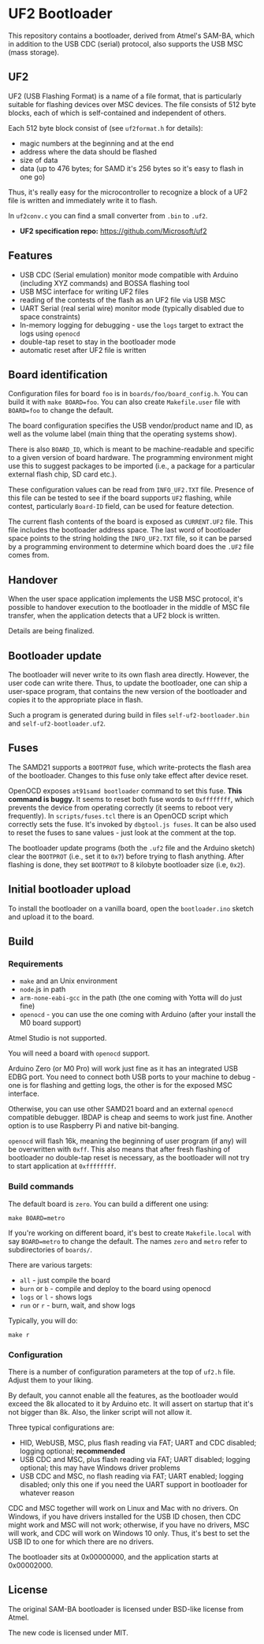 # UF2 Bootloader

This repository contains a bootloader, derived from Atmel's SAM-BA,
which in addition to the USB CDC (serial) protocol, also supports
the USB MSC (mass storage).

## UF2 

UF2 (USB Flashing Format) is a name of a file format, that is particularly 
suitable for flashing devices over MSC devices. The file consists
of 512 byte blocks, each of which is self-contained and independent
of others.

Each 512 byte block consist of (see `uf2format.h` for details):
* magic numbers at the beginning and at the end
* address where the data should be flashed
* size of data
* data (up to 476 bytes; for SAMD it's 256 bytes so it's easy to flash in one go)

Thus, it's really easy for the microcontroller to recognize a block of
a UF2 file is written and immediately write it to flash.

In `uf2conv.c` you can find a small converter from `.bin` to `.uf2`.

* **UF2 specification repo:** https://github.com/Microsoft/uf2

## Features

* USB CDC (Serial emulation) monitor mode compatible with Arduino 
  (including XYZ commands) and BOSSA flashing tool
* USB MSC interface for writing UF2 files
* reading of the contests of the flash as an UF2 file via USB MSC
* UART Serial (real serial wire) monitor mode (typically disabled due to space constraints)
* In-memory logging for debugging - use the `logs` target to extract the logs using `openocd`
* double-tap reset to stay in the bootloader mode
* automatic reset after UF2 file is written

## Board identification

Configuration files for board `foo` is in `boards/foo/board_config.h`. You can
build it with `make BOARD=foo`. You can also create `Makefile.user` file with `BOARD=foo`
to change the default.

The board configuration specifies the USB vendor/product name and ID,
as well as the volume label (main thing that the operating systems show).

There is also `BOARD_ID`, which is meant to be machine-readable and specific
to a given version of board hardware. The programming environment might use
this to suggest packages to be imported (i.e., a package for a particular
external flash chip, SD card etc.).

These configuration values can be read from `INFO_UF2.TXT` file.
Presence of this file can be tested to see if the board supports `UF2` flashing,
while contest, particularly `Board-ID` field, can be used for feature detection.

The current flash contents of the board is exposed as `CURRENT.UF2` file.
This file includes the bootloader address space. The last word of bootloader
space points to the string holding the `INFO_UF2.TXT` file, so it can be parsed
by a programming environment to determine which board does the `.UF2` file comes from.

## Handover

When the user space application implements the USB MSC protocol, it's possible to
handover execution to the bootloader in the middle of MSC file transfer,
when the application detects that a UF2 block is written.

Details are being finalized.

## Bootloader update

The bootloader will never write to its own flash area directly.
However, the user code can write there.
Thus, to update the bootloader, one can ship a user-space program,
that contains the new version of the bootloader and copies it to the
appropriate place in flash.

Such a program is generated during build in files `self-uf2-bootloader.bin`
and `self-uf2-bootloader.uf2`.

## Fuses

The SAMD21 supports a `BOOTPROT` fuse, which write-protects the flash area of
the bootloader. Changes to this fuse only take effect after device reset.

OpenOCD exposes `at91samd bootloader` command to set this fuse. **This command is buggy.**
It seems to reset both fuse words to `0xffffffff`, which prevents the device
from operating correctly (it seems to reboot very frequently). 
In `scripts/fuses.tcl` there is an OpenOCD script
which correctly sets the fuse. It's invoked by `dbgtool.js fuses`. It can be also
used to reset the fuses to sane values - just look at the comment at the top.

The bootloader update programs (both the `.uf2` file and the Arduino sketch)
clear the `BOOTPROT` (i.e., set it to `0x7`) before trying to flash anything.
After flashing is done, they set `BOOTPROT` to 8 kilobyte bootloader size (i.e, `0x2`).

## Initial bootloader upload

To install the bootloader on a vanilla board, open the ``bootloader.ino`` sketch and upload it to the board.

## Build

### Requirements

* `make` and an Unix environment
* `node`.js in path
* `arm-none-eabi-gcc` in the path (the one coming with Yotta will do just fine)
* `openocd` - you can use the one coming with Arduino (after your install the M0 board support)

Atmel Studio is not supported.

You will need a board with `openocd` support.

Arduino Zero (or M0 Pro) will work just fine as it has an integrated USB EDBG
port. You need to connect both USB ports to your machine to debug - one is for
flashing and getting logs, the other is for the exposed MSC interface.

Otherwise, you can use other SAMD21 board and an external `openocd` compatible
debugger. IBDAP is cheap and seems to work just fine. Another option is to use
Raspberry Pi and native bit-banging.

`openocd` will flash 16k, meaning the beginning of user program (if any) will
be overwritten with `0xff`. This also means that after fresh flashing of bootloader
no double-tap reset is necessary, as the bootloader will not try to start application
at `0xffffffff`.

### Build commands

The default board is `zero`. You can build a different one using:

```
make BOARD=metro
```

If you're working on different board, it's best to create `Makefile.local` 
with say `BOARD=metro` to change the default.
The names `zero` and `metro` refer to subdirectories of `boards/`.

There are various targets:
* `all` - just compile the board
* `burn` or `b` - compile and deploy to the board using openocd
* `logs` or `l` - shows logs
* `run` or `r` - burn, wait, and show logs

Typically, you will do:

```
make r
```

### Configuration

There is a number of configuration parameters at the top of `uf2.h` file.
Adjust them to your liking.

By default, you cannot enable all the features, as the bootloader would exceed 
the 8k allocated to it by Arduino etc. It will assert on startup that it's not bigger
than 8k. Also, the linker script will not allow it.

Three typical configurations are:

* HID, WebUSB, MSC, plus flash reading via FAT; UART and CDC disabled; 
  logging optional; **recommended**
* USB CDC and MSC, plus flash reading via FAT; UART disabled; 
  logging optional; this may have Windows driver problems
* USB CDC and MSC, no flash reading via FAT; UART enabled; 
  logging disabled; 
  only this one if you need the UART support in bootloader for whatever reason

CDC and MSC together will work on Linux and Mac with no drivers.
On Windows, if you have drivers installed for the USB ID chosen, 
then CDC might work and MSC will not work;
otherwise, if you have no drivers, MSC will work, and CDC will work on Windows 10 only.
Thus, it's best to set the USB ID to one for which there are no drivers.

The bootloader sits at 0x00000000, and the application starts at 0x00002000.


## License

The original SAM-BA bootloader is licensed under BSD-like license from Atmel.

The new code is licensed under MIT.
